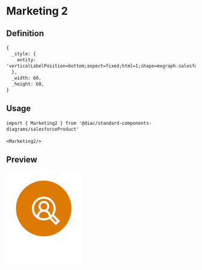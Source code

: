 # Marketing 2

## Definition

```
{
  _style: { 
    entity: 'verticalLabelPosition=bottom;aspect=fixed;html=1;shape=mxgraph.salesforce.marketing2;',
  },
  _width: 60,
  _height: 60,
}
```

## Usage

```
import { Marketing2 } from '@diac/standard-components-diagrams/salesforceProduct'

<Marketing2/>
```

## Preview

<img src="./marketing-2.png" width="200"/>
